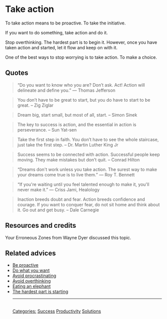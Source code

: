 # Take action

To take action means to be proactive. To take the initiative.

If you want to do something, take action and do it.

Stop overthinking. The hardest part is to begin it. However, once you have taken action and started, let it flow and keep on with it.

One of the best ways to stop worrying is to take action. To make a choice.

## Quotes

> “Do you want to know who you are? Don’t ask. Act! Action will delineate and define you.” ― Thomas Jefferson

> You don’t have to be great to start, but you do have to start to be great. – Zig Ziglar

> Dream big, start small, but most of all, start. – Simon Sinek

> The key to success is action, and the essential in action is perseverance. – Sun Yat-sen

> Take the first step in faith. You don’t have to see the whole staircase, just take the first step. – Dr. Martin Luther King Jr

> Success seems to be connected with action. Successful people keep moving. They make mistakes but don’t quit. – Conrad Hilton

> “Dreams don't work unless you take action. The surest way to make your dreams come true is to live them.” ― Roy T. Bennett

> “If you're waiting until you feel talented enough to make it, you'll never make it.” ― Criss Jami, Healology

> Inaction breeds doubt and fear. Action breeds confidence and courage. If you want to conquer fear, do not sit home and think about it. Go out and get busy. – Dale Carnegie

## Resources and credits

Your Erroneous Zones from Wayne Dyer discussed this topic.

## Related advices

- [Be proactive](../Be%20proactive/index.md)
- [Do what you want](../Do%20what%20you%20want/index.md)
- [Avoid procrastinating](../Avoid%20procrastinating/index.md)
- [Avoid overthinking](../Avoid%20overthinking/index.md)
- [Eating an elephant](../Eating%20an%20elephant/index.md)
- [The hardest part is starting](../The%20hardest%20part%20is%20starting/index.md) <hr/><br/>[Categories:](../Categories/index.md) [Success](../Categories/Success.md) [Productivity](../Categories/Productivity.md) [Solutions](../Categories/Solutions.md)